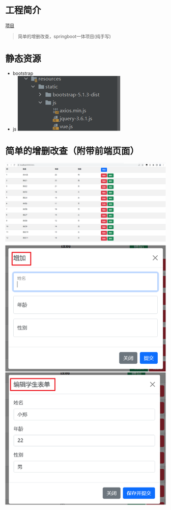 # 工程简介
[项目](http://43.138.46.109:8989/hello)
> 简单的增删改查，springboot一体项目(纯手写)
# 静态资源
- bootstrap
- js
![img.png](Resource/image/img02.png)
# 简单的增删改查（附带前端页面）
![首页](Resource/image/img01.png)
![增加](Resource/image/add.png)
![编辑](Resource/image/edit.png)

